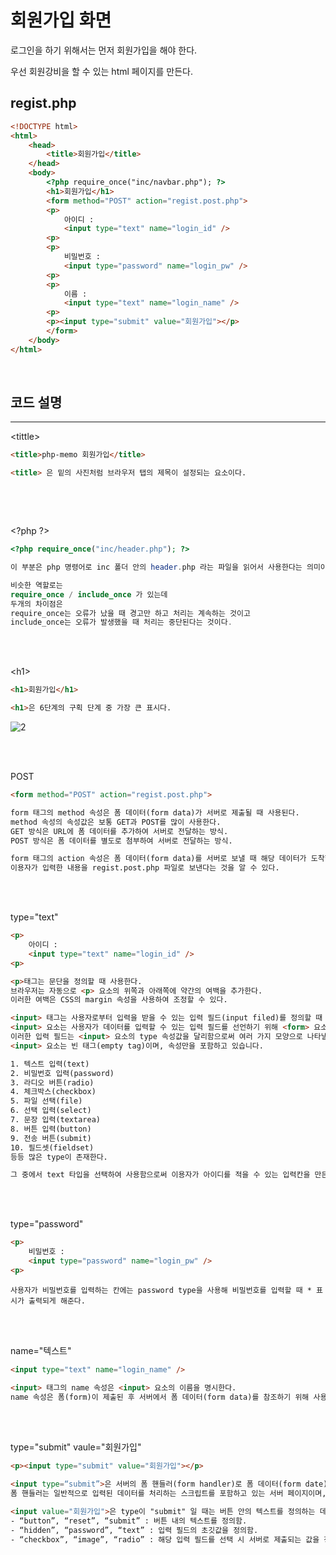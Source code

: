 # 회원가입 화면

로그인을 하기 위해서는 먼저 회원가입을 해야 한다.

우선 회원강비을 할 수 있는 html 페이지를 만든다.

## regist.php
```html
<!DOCTYPE html>
<html>
    <head>
        <title>회원가입</title>
    </head>
    <body>
        <?php require_once("inc/navbar.php"); ?>
        <h1>회원가입</h1>
        <form method="POST" action="regist.post.php">
        <p>
            아이디 : 
            <input type="text" name="login_id" />
        <p>
        <p>
            비밀번호 : 
            <input type="password" name="login_pw" />
        <p>            
        <p>
            이름 : 
            <input type="text" name="login_name" />
        <p>
        <p><input type="submit" value="회원가입"></p>
        </form>
    </body>
</html>
```
</br>

## 코드 설명
---

\<tittle>

```html
<title>php-memo 회원가입</title>
```
```html
<title> 은 밑의 사진처럼 브라우저 탭의 제목이 설정되는 요소이다.
```
![<tittle>](https://user-images.githubusercontent.com/106296883/230623956-37a2e395-6b04-4994-9312-e0332cb05b46.PNG)

</br>
</br>


\<?php ?>
```php
<?php require_once("inc/header.php"); ?>
```

```php
이 부분은 php 명령어로 inc 폴더 안의 header.php 라는 파일을 읽어서 사용한다는 의미이다.

비슷한 역할로는
require_once / include_once 가 있는데
두개의 차이점은
require_once는 오류가 났을 때 경고만 하고 처리는 계속하는 것이고
include_once는 오류가 발생했을 때 처리는 중단된다는 것이다.
```
</br>
</br>

\<h1>
```html
<h1>회원가입</h1>
```
```html
<h1>은 6단계의 구획 단계 중 가장 큰 표시다.
```
![2](https://user-images.githubusercontent.com/106296883/230624169-d694a586-408c-4d32-95b5-754b4d667f54.PNG)

</br>
</br>

POST
```html
<form method="POST" action="regist.post.php">
```
```html
form 태그의 method 속성은 폼 데이터(form data)가 서버로 제출될 때 사용된다.
method 속성의 속성값은 보통 GET과 POST를 많이 사용한다.
GET 방식은 URL에 폼 데이터를 추가하여 서버로 전달하는 방식.
POST 방식은 폼 데이터를 별도로 첨부하여 서버로 전달하는 방식.

form 태그의 action 속성은 폼 데이터(form data)를 서버로 보낼 때 해당 데이터가 도착할 URL을 적을 때 사용된다.
이용자가 입력한 내용을 regist.post.php 파일로 보낸다는 것을 알 수 있다.
```
</br>
</br>

type="text"
```html
<p>
    아이디 : 
    <input type="text" name="login_id" />
<p>
```
```html
<p>태그는 문단을 정의할 때 사용한다. 
브라우저는 자동으로 <p> 요소의 위쪽과 아래쪽에 약간의 여백을 추가한다.
이러한 여백은 CSS의 margin 속성을 사용하여 조정할 수 있다.

<input> 태그는 사용자로부터 입력을 받을 수 있는 입력 필드(input filed)를 정의할 때 사용한다.
<input> 요소는 사용자가 데이터를 입력할 수 있는 입력 필드를 선언하기 위해 <form> 요소 내부에서 사용됩니다.
이러한 입력 필드는 <input> 요소의 type 속성값을 달리함으로써 여러 가지 모양으로 나타낼 수 있다.
<input> 요소는 빈 태그(empty tag)이며, 속성만을 포함하고 있습니다.

1. 텍스트 입력(text)
2. 비밀번호 입력(password)
3. 라디오 버튼(radio)
4. 체크박스(checkbox)
5. 파일 선택(file)
6. 선택 입력(select)
7. 문장 입력(textarea)
8. 버튼 입력(button)
9. 전송 버튼(submit)
10. 필드셋(fieldset)
등등 많은 type이 존재한다.

그 중에서 text 타입을 선택하여 사용함으로써 이용자가 아이디를 적을 수 있는 입력칸을 만든다.
```
</br>
</br>

type="password"
```html
<p>
    비밀번호 : 
    <input type="password" name="login_pw" />
<p> 
```
```
사용자가 비밀번호를 입력하는 칸에는 password type을 사용해 비밀번호를 입력할 때 * 표시가 출력되게 해준다.
```
</br>
</br>

name="텍스트"
```html
<input type="text" name="login_name" />
```
```html
<input> 태그의 name 속성은 <input> 요소의 이름을 명시한다.
name 속성은 폼(form)이 제출된 후 서버에서 폼 데이터(form data)를 참조하기 위해 사용되거나, 자바스크립트에서 요소를 참조하기 위해 사용된다.
```
</br>
</br>

type="submit" vaule="회원가입"
```html
<p><input type="submit" value="회원가입"></p>
```
```html
<input type=“submit”>은 서버의 폼 핸들러(form handler)로 폼 데이터(form date)를 전송하는 제출 버튼(submit button)을 만들어낸다.
폼 핸들러는 일반적으로 입력된 데이터를 처리하는 스크립트를 포함하고 있는 서버 페이지이며, 이러한 폼 핸들러의 주소는 <form> 요소의 action 속성에 적혀있다.

<input value="회원가입">은 type이 "submit" 일 때는 버튼 안의 텍스트를 정의하는 데 사용한다.
- “button”, “reset”, “submit” : 버튼 내의 텍스트를 정의함.
- “hidden”, “password”, “text” : 입력 필드의 초깃값을 정의함.
- “checkbox”, “image”, “radio” : 해당 입력 필드를 선택 시 서버로 제출되는 값을 정의함.
```
</br>
</br>
